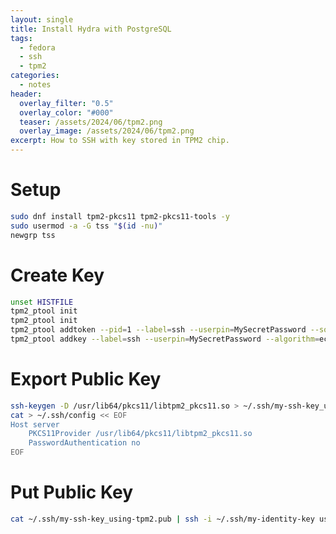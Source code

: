 ```yaml
---
layout: single
title: Install Hydra with PostgreSQL
tags:
  - fedora
  - ssh
  - tpm2
categories:
  - notes
header:
  overlay_filter: "0.5"
  overlay_color: "#000"
  teaser: /assets/2024/06/tpm2.png
  overlay_image: /assets/2024/06/tpm2.png
excerpt: How to SSH with key stored in TPM2 chip.
---
```

# Setup

```bash
sudo dnf install tpm2-pkcs11 tpm2-pkcs11-tools -y
sudo usermod -a -G tss "$(id -nu)"
newgrp tss
```

# Create Key

```bash
unset HISTFILE
tpm2_ptool init
tpm2_ptool init
tpm2_ptool addtoken --pid=1 --label=ssh --userpin=MySecretPassword --sopin=MyRecoveryPassword
tpm2_ptool addkey --label=ssh --userpin=MySecretPassword --algorithm=ecc256
```

# Export Public Key

```bash
ssh-keygen -D /usr/lib64/pkcs11/libtpm2_pkcs11.so > ~/.ssh/my-ssh-key_using-tpm2.pub
cat > ~/.ssh/config << EOF
Host server
    PKCS11Provider /usr/lib64/pkcs11/libtpm2_pkcs11.so
    PasswordAuthentication no
EOF
```

# Put Public Key 

```bash 
cat ~/.ssh/my-ssh-key_using-tpm2.pub | ssh -i ~/.ssh/my-identity-key user@server "cat >> ~/.ssh/authorized_keys"

```